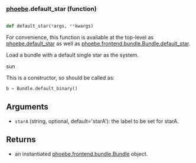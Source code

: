 ### [phoebe](phoebe.md).default_star (function)


```py

def default_star(*args, **kwargs)

```



For convenience, this function is available at the top-level as
[phoebe.default_star](phoebe.default_star.md) as well as [phoebe.frontend.bundle.Bundle.default_star](phoebe.frontend.bundle.Bundle.default_star.md).

Load a bundle with a default single star as the system.

sun

This is a constructor, so should be called as:

```py
b = Bundle.default_binary()
```

Arguments
-----------
* `starA` (string, optional, default='starA'): the label to be set for
    starA.

Returns
-----------
* an instantiated [phoebe.frontend.bundle.Bundle](phoebe.frontend.bundle.Bundle.md) object.

